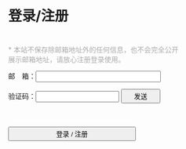 # 登录/注册 #

<style type="text/css">
    .app>.from {
        width: 350px;
    }
    .app p:nth-child(1) {
        text-align: left;
        font-size: 14px;
        color: #aaa;
        margin-top: 20px;
        padding-top: 20px;
    }
    .app p:nth-child(2) input {
        width: calc(160px + 95px);
    }
    .app p:nth-child(3) input[type=text] {
        width: 170px;
    }
    .app p:nth-child(3) input[type=button] {
        width: 80px;
    }
    .app p:nth-child(5) input {
        width: 260px;
    }
    .app input {
        height: 23px;
    }
    .app input[type=button] {
        height: 29px;
    }
    .app p:nth-child(6) {
        min-height: 200px;
    }
    .msg {
        text-align: center;
        font-size: 14px;
        color: #aaa;
        min-height: 20px;
    }
</style>
<div class="app">
    <div class="from">
        <p>* 本站不保存除邮箱地址外的任何信息，也不会完全公开展示邮箱地址，请放心注册登录使用。</p>
        <p><span>邮　箱：</span><span><input type="text" name="email" autocomplete="off" /></span></p>
        <p>
            <span>验证码：</span><!--
            --><span><input type="text" name="code" autocomplete="off" /></span>&nbsp;<!--
            --><span><span><input type="button" name="sendcode" value="发送" />
        </p>
        <p class="msg"></p>
        <p><span><input type="button" name="submit" value="登录 / 注册" /></p>
        <p></p>
    </div>
</div>
<script>
    var sendUrl = baseUrl + '/core/user/sendcode.json';
    var loginUrl = baseUrl + '/core/user/apilogin.json';
    $(function () {
        $('input[name="submit"]').click(function () {
            var email = $('input[name="email"]').val();
            var code = $('input[name="code"]').val();
            $.post(loginUrl, {email: email, code: code}, function (e) {
                if (e.code === 0) {
                    $('.msg').html(e.message);
                    $.cookie('token', e.token, {expires: 7, path: '/', domain: e.domain});
                    setTimeout(function () {
                        window.location.href = baseUrl + '/hackgame/start/index.html';
                    }, 1000);
                }else {
                    $('.msg').html(e.message);
                }
            });
        });
        $('input[name="sendcode"]').click(function () {
            $('.msg').html('');
            $('input[name="sendcode"]').attr('disabled', 'disabled');
            $('input[name="sendcode"]').val('发送中……');
            var email = $('input[name="email"]').val();
            $.post(sendUrl, {email: email}, function (e) {
                if (e.code == 0 || e.code == 1) {
                    var time = e.time ? e.time : 60;
                    var timer = setInterval(function () {
                        time -= 1;
                        if (time >= 1) {
                            $('input[name="sendcode"]').val('发送（' + time + '）');
                        }else {
                            $('input[name="sendcode"]').val('发送');
                            $('input[name="sendcode"]').removeAttr('disabled');
                            clearInterval(timer);
                        }
                    }, 1000);
                    $('.msg').html(e.message);
                }else {
                    $('input[name="sendcode"]').val('发送');
                    $('input[name="sendcode"]').removeAttr('disabled');
                    $('.msg').html(e.message);
                }
            });
        });
    });
</script>
